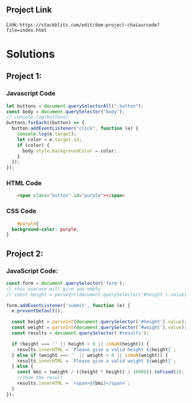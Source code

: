 ## Project Link

Link: `https://stackblitz.com/edit/dom-project-chaiaurcode?file=index.html`

# Solutions

## Project 1:
### Javascript Code
```javascript
let buttons = document.querySelectorAll(".button");
const body = document.querySelector("body");
// console.log(buttons)
buttons.forEach((button) => {
  button.addEventListener("click", function (e) {
    console.log(e.target);
    let color = e.target.id;
    if (color) {
      body.style.backgroundColor = color;
    }
  });
});
```
### HTML Code
```html
    <span class="button" id="purple"></span>
```
### CSS Code
```css
    #purple{
  background-color: purple;
}
```

## Project 2:
### JavaScript Code:
```javascript
const form = document.querySelector('form');
// this usecase will give you empty
// const height = parseInt(document.querySelector('#height').value)

form.addEventListener('submit', function (e) {
  e.preventDefault();

  const height = parseInt(document.querySelector('#height').value);
  const weight = parseInt(document.querySelector('#weight').value);
  const results = document.querySelector('#results');

  if (height === '' || height < 0 || isNaN(height)) {
    results.innerHTML = `Please give a valid height ${height}`;
  } else if (weight === '' || weight < 0 || isNaN(weight)) {
    results.innerHTML = `Please give a valid weight ${weight}`;
  } else {
    const bmi = (weight / ((height * height) / 10000)).toFixed(2);
    //show the result
    results.innerHTML = `<span>${bmi}</span>`;
  }
});


```
